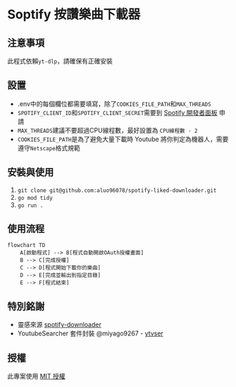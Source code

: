 # Soptify 按讚樂曲下載器

## 注意事項
此程式依賴`yt-dlp`，請確保有正確安裝

## 設置

- .env中的每個欄位都需要填寫，除了`COOKIES_FILE_PATH`和`MAX_THREADS`
- `SPOTIFY_CLIENT_ID`和`SPOTIFY_CLIENT_SECRET`需要到 [Spotify 開發者面板](https://developer.spotify.com/) 申請
- `MAX_THREADS`建議不要超過CPU線程數，最好設置為 `CPU線程數 - 2`
- `COOKIES_FILE_PATH`是為了避免大量下載時 Youtube 將你判定為機器人，需要遵守`Netscape`格式規範

## 安裝與使用

1. `git clone git@github.com:aluo96078/spotify-liked-downloader.git`
2. `go mod tidy`
3. `go run .`

## 使用流程

```mermaid
flowchart TD
    A[啟動程式] --> B[程式自動開啟OAuth授權畫面]
    B --> C[完成授權]
    C --> D[程式開始下載你的樂曲]
    D --> E[完成並輸出到指定目錄]
    E --> F[程式結束]
```


## 特別銘謝

- 靈感來源 [spotify-downloader](https://github.com/spotDL/spotify-downloader)
- YoutubeSearcher 套件封裝 @miyago9267 - [ytvser](https://github.com/miyago9267/ytvser)

## 授權

此專案使用 [MIT 授權](LICENSE)